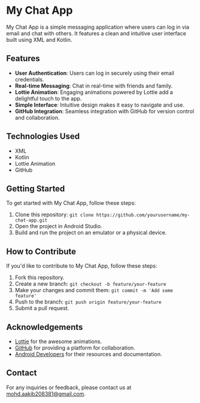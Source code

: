 # My Chat App

My Chat App is a simple messaging application where users can log in via email and chat with others. It features a clean and intuitive user interface built using XML and Kotlin.



## Features

- **User Authentication**: Users can log in securely using their email credentials.
- **Real-time Messaging**: Chat in real-time with friends and family.
- **Lottie Animation**: Engaging animations powered by Lottie add a delightful touch to the app.
- **Simple Interface**: Intuitive design makes it easy to navigate and use.
- **GitHub Integration**: Seamless integration with GitHub for version control and collaboration.

## Technologies Used

- XML
- Kotlin
- Lottie Animation
- GitHub

## Getting Started

To get started with My Chat App, follow these steps:

1. Clone this repository: `git clone https://github.com/yourusername/my-chat-app.git`
2. Open the project in Android Studio.
3. Build and run the project on an emulator or a physical device.

## How to Contribute

If you'd like to contribute to My Chat App, follow these steps:

1. Fork this repository.
2. Create a new branch: `git checkout -b feature/your-feature`
3. Make your changes and commit them: `git commit -m 'Add some feature'`
4. Push to the branch: `git push origin feature/your-feature`
5. Submit a pull request.



## Acknowledgements

- [Lottie](https://github.com/airbnb/lottie-android) for the awesome animations.
- [GitHub](https://github.com/) for providing a platform for collaboration.
- [Android Developers](https://developer.android.com/) for their resources and documentation.

## Contact

For any inquiries or feedback, please contact us at mohd.aakib208381@gmail.com.
